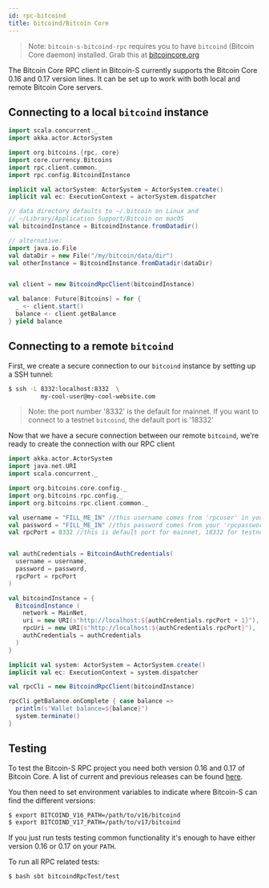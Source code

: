 ```yaml
---
id: rpc-bitcoind
title: bitcoind/Bitcoin Core
---
```


> Note: `bitcoin-s-bitcoind-rpc` requires you to have `bitcoind` (Bitcoin Core daemon) installed. Grab this at [bitcoincore.org](https://bitcoincore.org/en/download/)

The Bitcoin Core RPC client in Bitcoin-S currently supports the Bitcoin Core 0.16 and 0.17
version lines. It can be set up to work with both local and remote Bitcoin Core servers.

## Connecting to a local `bitcoind` instance

```scala mdoc:compile-only
import scala.concurrent._
import akka.actor.ActorSystem

import org.bitcoins.{rpc, core}
import core.currency.Bitcoins
import rpc.client.common._
import rpc.config.BitcoindInstance

implicit val actorSystem: ActorSystem = ActorSystem.create()
implicit val ec: ExecutionContext = actorSystem.dispatcher

// data directory defaults to ~/.bitcoin on Linux and
// ~/Library/Application Support/Bitcoin on macOS
val bitcoindInstance = BitcoindInstance.fromDatadir()

// alternative:
import java.io.File
val dataDir = new File("/my/bitcoin/data/dir")
val otherInstance = BitcoindInstance.fromDatadir(dataDir)


val client = new BitcoindRpcClient(bitcoindInstance)

val balance: Future[Bitcoins] = for {
  _ <- client.start()
  balance <- client.getBalance
} yield balance
```

## Connecting to a remote `bitcoind`

First, we create a secure connection to our `bitcoind` instance by setting
up a SSH tunnel:

```bash
$ ssh -L 8332:localhost:8332  \
         my-cool-user@my-cool-website.com
```

> Note: the port number '8332' is the default for mainnet. If you want to
> connect to a testnet `bitcoind`, the default port is '18332'

Now that we have a secure connection between our remote `bitcoind`, we're
ready to create the connection with our RPC client

```scala mdoc:compile-only
import akka.actor.ActorSystem
import java.net.URI
import scala.concurrent._

import org.bitcoins.core.config._
import org.bitcoins.rpc.config._
import org.bitcoins.rpc.client.common._

val username = "FILL_ME_IN" //this username comes from 'rpcuser' in your bitcoin.conf file
val password = "FILL_ME_IN" //this password comes from your 'rpcpassword' in your bitcoin.conf file
val rpcPort = 8332 //this is default port for mainnet, 18332 for testnet/regtest


val authCredentials = BitcoindAuthCredentials(
  username = username,
  password = password,
  rpcPort = rpcPort
)

val bitcoindInstance = {
  BitcoindInstance (
    network = MainNet,
    uri = new URI(s"http://localhost:${authCredentials.rpcPort + 1}"),
    rpcUri = new URI(s"http://localhost:${authCredentials.rpcPort}"),
    authCredentials = authCredentials
  )
}

implicit val system: ActorSystem = ActorSystem.create()
implicit val ec: ExecutionContext = system.dispatcher

val rpcCli = new BitcoindRpcClient(bitcoindInstance)

rpcCli.getBalance.onComplete { case balance =>
  println(s"Wallet balance=${balance}")
  system.terminate()
}
```

## Testing

To test the Bitcoin-S RPC project you need both version 0.16 and 0.17 of Bitcoin Core. A list of current and previous releases can be found [here](https://bitcoincore.org/en/releases/).

You then need to set environment variables to indicate where Bitcoin-S can find the different versions:

```bash
$ export BITCOIND_V16_PATH=/path/to/v16/bitcoind
$ export BITCOIND_V17_PATH=/path/to/v17/bitcoind
```

If you just run tests testing common functionality it's enough to have either version 0.16 or 0.17 on your `PATH`.

To run all RPC related tests:

```bash
$ bash sbt bitcoindRpcTest/test
```
